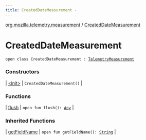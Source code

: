 ```yaml
---
title: CreatedDateMeasurement - 
---
```


[org.mozilla.telemetry.measurement](../index.html) / [CreatedDateMeasurement](./index.html)

# CreatedDateMeasurement

`open class CreatedDateMeasurement : `[`TelemetryMeasurement`](../-telemetry-measurement/index.html)

### Constructors

| [&lt;init&gt;](-init-.html) | `CreatedDateMeasurement()` |

### Functions

| [flush](flush.html) | `open fun flush(): `[`Any`](https://kotlinlang.org/api/latest/jvm/stdlib/kotlin/-any/index.html) |

### Inherited Functions

| [getFieldName](../-telemetry-measurement/get-field-name.html) | `open fun getFieldName(): `[`String`](https://kotlinlang.org/api/latest/jvm/stdlib/kotlin/-string/index.html) |

